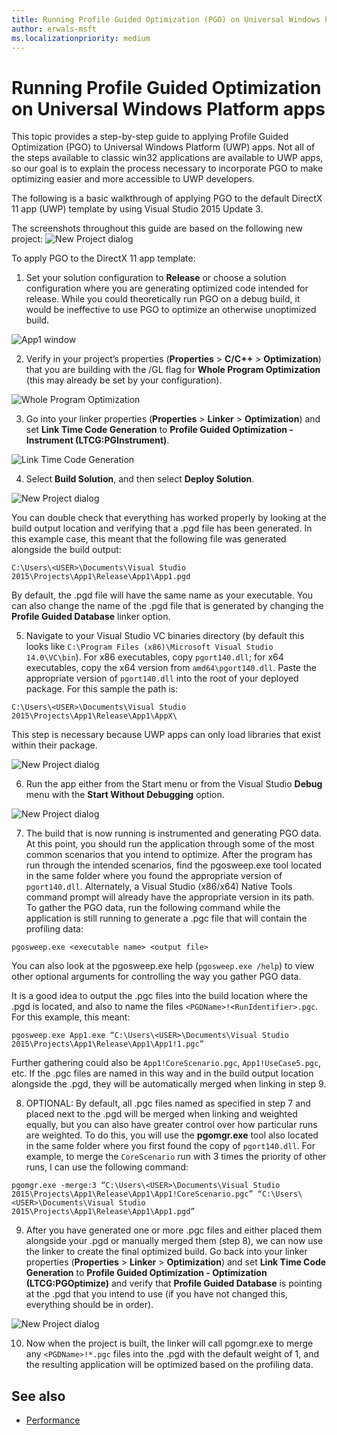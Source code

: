```yaml
---
title: Running Profile Guided Optimization (PGO) on Universal Windows Platform (UWP) apps
author: erwals-msft
ms.localizationpriority: medium
---
```


# Running Profile Guided Optimization on Universal Windows Platform apps 
 
This topic provides a step-by-step guide to applying Profile Guided Optimization (PGO) to Universal Windows Platform (UWP) apps. Not all of the steps available to classic win32 applications are available to UWP apps, so our goal is to explain the process necessary to incorporate PGO to make optimizing easier and more accessible to UWP developers.

The following is a basic walkthrough of applying PGO to the default DirectX 11 app (UWP) template by using Visual Studio 2015 Update 3.
 
The screenshots throughout this guide are based on the following new project:
![New Project dialog](images/pgo-001.png)

To apply PGO to the DirectX 11 app template:

1. Set your solution configuration to **Release** or choose a solution configuration where you are generating optimized code intended for release. While you could theoretically run PGO on a debug build, it would be ineffective to use PGO to optimize an otherwise unoptimized build. 
 
 ![App1 window](images/pgo-002.png)
 
2. Verify in your project’s properties (**Properties** > **C/C++** > **Optimization**) that you are building with the /GL flag for **Whole Program Optimization** (this may already be set by your configuration).

 ![Whole Program Optimization](images/pgo-003.png)

3. Go into your linker properties (**Properties** > **Linker** > **Optimization**) and set **Link Time Code Generation** to **Profile Guided Optimization - Instrument (LTCG:PGInstrument)**.
 
 ![Link Time Code Generation](images/pgo-004.png)

4. Select **Build Solution**, and then select **Deploy Solution**. 

 ![New Project dialog](images/pgo-005.png)
 
 You can double check that everything has worked properly by looking at the build output location and verifying that a .pgd file has been generated. In this example case, this meant that the following file was generated alongside the build output:
 
 `C:\Users\<USER>\Documents\Visual Studio 2015\Projects\App1\Release\App1\App1.pgd`

 By default, the .pgd file will have the same name as your executable. You can also change the name of the .pgd file that is generated by changing the **Profile Guided Database** linker option. 
 
5. Navigate to your Visual Studio VC binaries directory (by default this looks like `C:\Program Files (x86)\Microsoft Visual Studio 14.0\VC\bin`). For x86 executables, copy `pgort140.dll`; for x64 executables, copy the x64 version from `amd64\pgort140.dll`. Paste the appropriate version of `pgort140.dll` into the root of your deployed package. For this sample the path is:

 `C:\Users\<USER>\Documents\Visual Studio 2015\Projects\App1\Release\App1\AppX\`

 This step is necessary because UWP apps can only load libraries that exist within their package.

 ![New Project dialog](images/pgo-006.png)
 
6. Run the app either from the Start menu or from the Visual Studio **Debug** menu with the **Start Without Debugging** option. 

 ![New Project dialog](images/pgo-007.png)
 
7. The build that is now running is instrumented and generating PGO data. At this point, you should run the application through some of the most common scenarios that you intend to optimize. After the program has run through the intended scenarios, find the pgosweep.exe tool located in the same folder where you found the appropriate version of `pgort140.dll`. Alternately, a Visual Studio (x86/x64) Native Tools command prompt will already have the appropriate version in its path. To gather the PGO data, run the following command while the application is still running to generate a .pgc file that will contain the profiling data:
 
  `pgosweep.exe <executable name> <output file>` 
 
  You can also look at the pgosweep.exe help (`pgosweep.exe /help`) to view other optional arguments for controlling the way you gather PGO data.
 
  It is a good idea to output the .pgc files into the build location where the .pgd is located, and also to name the files `<PGDName>!<RunIdentifier>.pgc`. For this example, this meant:
 
  ```
  pgosweep.exe App1.exe “C:\Users\<USER>\Documents\Visual Studio 2015\Projects\App1\Release\App1\App1!1.pgc”
  ```
 
  Further gathering could also be `App1!CoreScenario.pgc`, `App1!UseCase5.pgc`, etc. If the .pgc files are named in this way and in the build output location alongside the .pgd, they will be automatically merged when linking in step 9.
 
8. OPTIONAL: By default, all .pgc files named as specified in step 7 and placed next to the .pgd will be merged when linking and weighted equally, but you can also have greater control over how particular runs are weighted. To do this, you will use the **pgomgr.exe** tool also located in the same folder where you first found the copy of `pgort140.dll`. For example, to merge the `CoreScenario` run with 3 times the priority of other runs, I can use the following command:
 
 ```
 pgomgr.exe -merge:3 “C:\Users\<USER>\Documents\Visual Studio 2015\Projects\App1\Release\App1\App1!CoreScenario.pgc” “C:\Users\<USER>\Documents\Visual Studio 2015\Projects\App1\Release\App1\App1.pgd”
 ```
 
9. After you have generated one or more .pgc files and either placed them alongside your .pgd or manually merged them (step 8), we can now use the linker to create the final optimized build. Go back into your linker properties (**Properties** > **Linker** > **Optimization**) and set **Link Time Code Generation** to **Profile Guided Optimization - Optimization (LTCG:PGOptimize)** and verify that **Profile Guided Database** is pointing at the .pgd that you intend to use (if you have not changed this, everything should be in order).

 ![New Project dialog](images/pgo-009.png)
 
10. Now when the project is built, the linker will call pgomgr.exe to merge any `<PGDName>!*.pgc` files into the .pgd with the default weight of 1, and the resulting application will be optimized based on the profiling data.

## See also
- [Performance](performance-and-xaml-ui.md)

 

